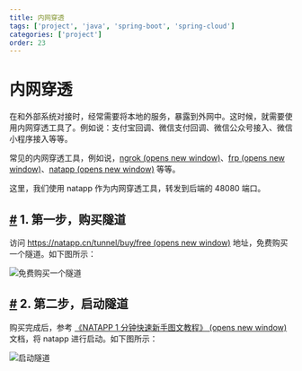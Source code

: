 ```yaml
---
title: 内网穿透
tags: ['project', 'java', 'spring-boot', 'spring-cloud']
categories: ['project']
order: 23
---
```

# 内网穿透

在和外部系统对接时，经常需要将本地的服务，暴露到外网中。这时候，就需要使用内网穿透工具了。例如说：支付宝回调、微信支付回调、微信公众号接入、微信小程序接入等等。

 常见的内网穿透工具，例如说，[ngrok  (opens new window)](https://ngrok.com/)、[frp  (opens new window)](https://github.com/fatedier/frp)、[natapp  (opens new window)](https://natapp.cn/) 等等。

 这里，我们使用 natapp 作为内网穿透工具，转发到后端的 48080 端口。

 ## [#](#_1-第一步-购买隧道) 1. 第一步，购买隧道

 访问 [https://natapp.cn/tunnel/buy/free  (opens new window)](https://natapp.cn/tunnel/buy/free) 地址，免费购买一个隧道。如下图所示：

 ![免费购买一个隧道](https://cloud.iocoder.cn/img/%E5%85%AC%E4%BC%97%E5%8F%B7%E6%89%8B%E5%86%8C/%E5%85%AC%E4%BC%97%E5%8F%B7%E6%8E%A5%E5%85%A5/%E7%AC%AC%E4%B8%89%E6%AD%A5-%E5%85%8D%E8%B4%B9%E8%B4%AD%E4%B9%B0%E4%B8%80%E4%B8%AA%E9%9A%A7%E9%81%93.png)

 ## [#](#_2-第二步-启动隧道) 2. 第二步，启动隧道

 购买完成后，参考 [《NATAPP 1 分钟快速新手图文教程》  (opens new window)](https://natapp.cn/article/natapp_newbie) 文档，将 natapp 进行启动。如下图所示：

 ![启动隧道](https://cloud.iocoder.cn/img/%E5%85%AC%E4%BC%97%E5%8F%B7%E6%89%8B%E5%86%8C/%E5%85%AC%E4%BC%97%E5%8F%B7%E6%8E%A5%E5%85%A5/%E7%AC%AC%E4%B8%89%E6%AD%A5-%E5%90%AF%E5%8A%A8%E9%9A%A7%E9%81%93.png)

